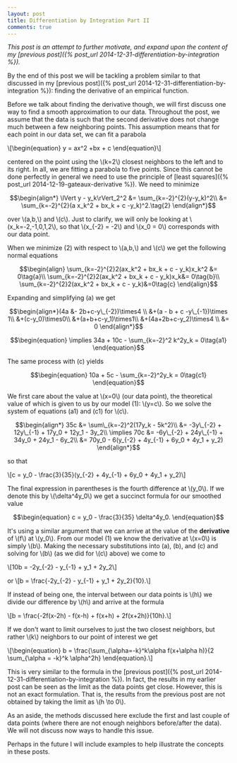 ```yaml
---
layout: post
title: Differentiation by Integration Part II
comments: true
---
```

*This post is an attempt to further motivate, and expand upon the content of my [previous post]({% post_url 2014-12-31-differentiation-by-integration %}).*

By the end of this post we will be tackling a problem similar to that discussed in my [previous post]({% post_url 2014-12-31-differentiation-by-integration %}): finding the derivative of an empirical function. 

Before we talk about finding the derivative though, we will first discuss one way to find a smooth approximation to our data. Throughout the post, we assume that the data is such that the second derivative does not change much between a few neighboring points. This assumption means that for each point in our data set, we can fit a parabola

\\[\begin{equation}
y = ax^2 +bx + c
\end{equation}\\]

centered on the point using the \\(k=2\\) closest neighbors to the left and to its right. In all, we are fitting a parabola to five points. Since this cannot be done perfectly in general we need to use the principle of [least squares]({% post_url 2014-12-19-gateaux-derivative %}). We need to minimize

$$\begin{align*}
\lVert y - y_k\rVert_2^2 &= \sum_{k=-2}^{2}(y-y_k)^2\\
&= \sum_{k=-2}^{2}(a x_k^2 + bx_k + c -y_k)^2.\tag{2}
\end{align*}$$

over \\(a,b,\\) and \\(c\\). Just to clarify, we will only be looking at \\(x\_k=-2,-1,0,1,2\\), so that \\(x\_{-2} = -2\\) and \\(x_0 = 0\\) corresponds with our data point. 

When we minimize (2) with respect to \\(a,b,\\) and \\(c\\) we get the following normal equations

$$\begin{align}
\sum_{k=-2}^{2}2(ax_k^2 + bx_k + c - y_k)x_k^2 &= 0\tag{a}\\
\sum_{k=-2}^{2}2(ax_k^2 + bx_k + c - y_k)x_k&= 0\tag{b}\\
\sum_{k=-2}^{2}2(ax_k^2 + bx_k + c - y_k)&=0\tag{c}
\end{align}$$

Expanding and simplifying (a) we get 

$$\begin{align*}(4a &- 2b+c-y\_{-2})\times4 \\
&+(a - b + c -y\_{-1})\times 1\\
&+(c-y_0)\times0\\
&+(a+b+c-y_1)\times1\\
&+(4a+2b+c-y_2)\times4 \\
&= 0
\end{align*}$$

$$\begin{equation}
\implies 34a + 10c - \sum_{k=-2}^2 k^2y_k = 0\tag{a1}
\end{equation}$$

The same process with (c) yields

$$\begin{equation}
10a + 5c - \sum_{k=-2}^2y_k = 0\tag{c1}
\end{equation}$$

We first care about the value at \\(x=0\\) (our data point), the theoretical value of which is given to us by our model (1): \\(y=c\\). So we solve the system of equations (a1) and (c1) for \\(c\\).

$$\begin{align*}
35c &= \sum\_{k=-2}^2(17y_k - 5k^2)\\
&= -3y\_{-2} + 12y\_{-1} + 17y_0 + 12y_1 - 3y_2\\
\implies  70c &= -6y\_{-2} + 24y\_{-1} + 34y_0 + 24y_1 - 6y_2\\
&= 70y_0 - 6(y_{-2} + 4y_{-1} + 6y_0 + 4y_1 + y_2)
\end{align*}$$

so that 

\\[c = y_0 - \frac{3}{35}(y\_{-2} + 4y\_{-1} + 6y_0 + 4y_1 + y_2)\\]

The final expression in parentheses is the fourth difference at \\(y_0\\). If we denote this by \\(\delta^4y_0\\) we get a succinct formula for our smoothed value

$$\begin{equation}
c = y_0 - \frac{3}{35} \delta^4y_0.
\end{equation}$$

It's using a similar argument that we can arrive at the value of the **derivative** of \\(f\\) at \\(y_0\\). From our model (1) we know the derivative at \\(x=0\\) is simply \\(b\\). Making the necessary substitutions into (a), (b), and (c) and solving for \\(b\\) (as we did for \\(c\\) above) we come to

\\[10b = -2y\_{-2} - y\_{-1} + y_1 + 2y_2\\]

or 
\\[b = \frac{-2y\_{-2} - y\_{-1} + y_1 + 2y_2}{10}.\\]

If instead of being one, the interval between our data points is \\(h\\) we divide our difference by \\(h\\) and arrive at the formula

\\[b = \frac{-2f(x-2h) - f(x-h) + f(x+h) + 2f(x+2h)}{10h}.\\]

If we don't want to limit ourselves to just the two closest neighbors, but rather \\(k\\) neighbors to our point of interest we get

\\[\begin{equation}
b = \frac{\sum\_{\alpha=-k}^k\alpha f(x+\alpha h)}{2 \sum\_{\alpha = -k}^k \alpha^2h}
\end{equation}.\\]

This is very similar to the formula in the [previous post]({% post_url 2014-12-31-differentiation-by-integration %}). In fact, the results in my earlier post can be seen as the limit as the data points get close. However, this is not an exact formulation. That is, the results from the previous post are not obtained  by taking the limit as \\(h \to 0\\).

As an aside, the methods discussed here exclude the first and last couple of data points (where there are not enough neighbors before/after the data). We will not discuss now ways to handle this issue.

Perhaps in the future I will include examples to help illustrate the concepts in these posts.